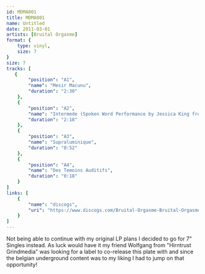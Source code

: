 ```yaml
---
id: MDMA001
title: MDMA001
name: Untitled
date: 2011-03-01
artists: [Bruital Orgasme]
format: {
    type: vinyl,
    size: 7
}
size: 7
tracks: [
   {
        "position": "A1",
        "name": "Mesir Macunu",
        "duration": "2:30"
    },
    {
        "position": "A2",
        "name": "Intermede (Spoken Word Performance by Jessica King from \"The Haters\")",
        "duration": "2:18"
    },
    {
        "position": "A3",
        "name": "Supraluminique",
        "duration": "0:52"
    },
    {
        "position": "A4",
        "name": "Des Temoins Auditifs",
        "duration": "0:18"
    }
]
links: [
    {
        "name": "discogs",
        "uri": "https://www.discogs.com/Bruital-Orgasme-Bruital-Orgasme/release/2756993"
    }
]
---
```

Not being able to continue with my original LP plans I decided to go for 7\" Singles instead. As luck would have it my friend Wolfgang from \"Hirntrust Grindmedia\" was looking for a label to co-release this plate with and since the belgian underground content was to my liking I had to jump on that opportunity!
